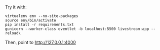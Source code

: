 Try it with:
```
virtualenv env --no-site-packages
source env/bin/activate
pip install -r requirements.txt
gunicorn --worker-class eventlet -b localhost:5500 livestream:app --reload\
```

Then, point to http://127.0.0.1:4000
